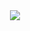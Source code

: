 <div align="center">
 <img src="https://user-images.githubusercontent.com/91760679/180657870-3f611c2f-11f0-4c49-90a9-71fcf827a542.png">
</div>


<!--
**guilopreti/guilopreti** is a ✨ _special_ ✨ repository because its `README.md` (this file) appears on your GitHub profile.

Here are some ideas to get you started:

- 🔭 I’m currently working on ...
- 🌱 I’m currently learning ...
- 👯 I’m looking to collaborate on ...
- 🤔 I’m looking for help with ...
- 💬 Ask me about ...
- 📫 How to reach me: ...
- 😄 Pronouns: ...
- ⚡ Fun fact: ...
-->
